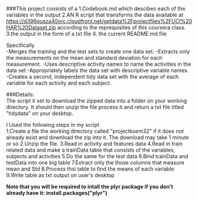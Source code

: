 ###This project consists of a
1.Codebook.md which descibes each of the variables in the output
2.AN R script that transforms the data available at https://d396qusza40orc.cloudfront.net/getdata%2Fprojectfiles%2FUCI%20HAR%20Dataset.zip according to the reprequisites of this coursera class.  
3.the output in the form of a txt file
4. the current README.md file  

Specifically  
-Merges the training and the test sets to create one data set.
-Extracts only the measurements on the mean and standard deviation for each measurement. 
-Uses descriptive activity names to name the activities in the data set
-Appropriately labels the data set with descriptive variable names. 
-Creates a second, independent tidy data set with the average of each variable for each activity and each subject.


###Details:  
The script it set to download the zipped data into a folder on your working directory. It should then unzip the file process it and return a txt file titled "tidydata" on your desktop.  

I Used the following steps in my script  
1.Create a file the working directory called "projectkoem32" if it does not already exist and download the zip into it. The download may take 1 minute or so
2.Unzip the file. 
3.Read in activity and features data
4.Read in train related data and make a trainData table that consists of the variables, subjects and activities
5.Do the same for the test data
6.Bind trainData and testData into one big table
7.Extract only the  those columns that measure mean and Std
8.Process thsi table to find the means of each variable
9.Write table as txt output on user's desktop  

**Note that you will be required to intall the plyr package if you don't already have it: install.packages("plyr")**
